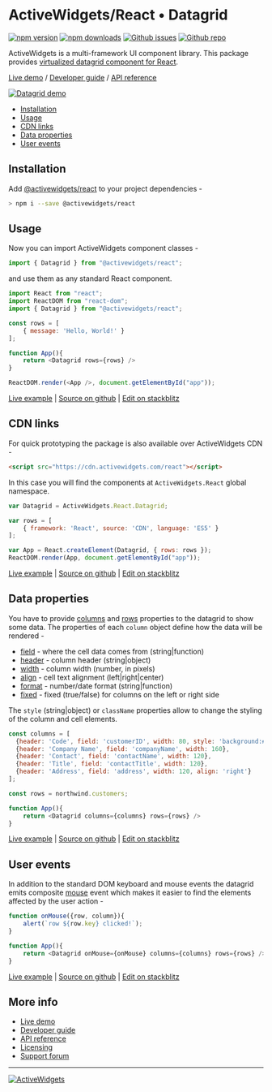 
### 

# ActiveWidgets/React • Datagrid 

[![npm version](https://img.shields.io/npm/v/@activewidgets/react)](https://www.npmjs.com/package/@activewidgets/react "View this project on npm")
[![npm downloads](https://img.shields.io/npm/dm/@activewidgets/react)](https://www.npmjs.com/package/@activewidgets/react "npm package downloads/month")
[![Github issues](https://img.shields.io/github/issues/activewidgets/react)](https://github.com/activewidgets/react/issues "See Github issues")
[![Github repo](https://img.shields.io/github/stars/activewidgets/react?label=GitHub&style=social)](https://github.com/activewidgets/react "Open Github repo")

ActiveWidgets is a multi-framework UI component library. This package provides [virtualized datagrid component for React](https://activewidgets.com/react/data-grid/).

[Live demo](https://react.activewidgets.com) / [Developer guide](https://activewidgets.com/guide/) / [API reference](https://activewidgets.com/api/)

[![Datagrid demo](https://cdn.activewidgets.com/assets/screens/demo.png)](https://react.activewidgets.com)

- [Installation](#installation)
- [Usage](#usage)
- [CDN links](#cdn-links)
- [Data properties](#data-properties)
- [User events](#user-events)

## Installation

Add [@activewidgets/react](https://activewidgets.com/api/packages/react/) to your project dependencies -

```sh
> npm i --save @activewidgets/react
```

## Usage

Now you can import ActiveWidgets component classes -

```js
import { Datagrid } from "@activewidgets/react";
```

and use them as any standard React component.

```js
import React from "react";
import ReactDOM from "react-dom";
import { Datagrid } from "@activewidgets/react";

const rows = [
    { message: 'Hello, World!' }
];

function App(){
    return <Datagrid rows={rows} />
}

ReactDOM.render(<App />, document.getElementById("app"));
```

[Live example](https://react.activewidgets.com/hello-world/) | [Source on github](https://github.com/activewidgets/react/tree/master/examples/hello-world) | [Edit on stackblitz](https://stackblitz.com/github/activewidgets/react/tree/master/examples/hello-world?file=src/index.jsx)

## CDN links

For quick prototyping the package is also available over ActiveWidgets CDN -

```html
<script src="https://cdn.activewidgets.com/react"></script>
```

In this case you will find the components at `ActiveWidgets.React` global namespace.

```js
var Datagrid = ActiveWidgets.React.Datagrid;

var rows = [
    { framework: 'React', source: 'CDN', language: 'ES5' }
];

var App = React.createElement(Datagrid, { rows: rows });
ReactDOM.render(App, document.getElementById("app"));
```

[Live example](https://react.activewidgets.com/examples/local/cdn-es5/) | [Source on github](https://github.com/activewidgets/react/tree/master/examples/cdn-es5) | [Edit on stackblitz](https://stackblitz.com/github/activewidgets/react/tree/master/examples/cdn-es5)

## Data properties

You have to provide [columns](https://activewidgets.com/api/datagrid/columns/) and [rows](https://activewidgets.com/api/datagrid/rows/) properties to the datagrid to show some data. The properties of each `column` object define how the data will be rendered -

- [field](https://activewidgets.com/api/datagrid/columns/#field) - where the cell data comes from (string|function)
- [header](https://activewidgets.com/api/datagrid/columns/#header) - column header (string|object)
- [width](https://activewidgets.com/api/datagrid/columns/#width) - column width (number, in pixels)
- [align](https://activewidgets.com/api/datagrid/columns/#align) - cell text alignment (left|right|center)
- [format](https://activewidgets.com/api/datagrid/columns/#format) - number/date format (string|function)
- [fixed](https://activewidgets.com/api/datagrid/columns/#fixed) - fixed (true/false) for columns on the left or right side

The `style` (string|object) or `className` properties allow to change the styling of the column and cell elements.

```js
const columns = [
  {header: 'Code', field: 'customerID', width: 80, style: 'background:#def', fixed: true},
  {header: 'Company Name', field: 'companyName', width: 160},
  {header: 'Contact', field: 'contactName', width: 120},
  {header: 'Title', field: 'contactTitle', width: 120},
  {header: 'Address', field: 'address', width: 120, align: 'right'}
];

const rows = northwind.customers;

function App(){
    return <Datagrid columns={columns} rows={rows} />
}
```

[Live example](https://react.activewidgets.com/columns/) | [Source on github](https://github.com/activewidgets/react/tree/master/examples/columns) | [Edit on stackblitz](https://stackblitz.com/github/activewidgets/react/tree/master/examples/columns?file=src/index.jsx)


## User events

In addition to the standard DOM keyboard and mouse events the datagrid emits composite 
[mouse](https://activewidgets.com/api/datagrid/mouse-event/) event which makes it easier to find the elements affected by the user action -

```js
function onMouse({row, column}){
    alert(`row ${row.key} clicked!`);
}

function App(){
    return <Datagrid onMouse={onMouse} columns={columns} rows={rows} />
}
```

[Live example](https://react.activewidgets.com/events/) | [Source on github](https://github.com/activewidgets/react/tree/master/examples/events) | [Edit on stackblitz](https://stackblitz.com/github/activewidgets/react/tree/master/examples/events?file=src/index.jsx)

## More info

- [Live demo](https://react.activewidgets.com) 
- [Developer guide](https://activewidgets.com/guide/) 
- [API reference](https://activewidgets.com/api/)
- [Licensing](https://activewidgets.com/licenses/)
- [Support forum](https://activewidgets.com/messages/)


---

[![ActiveWidgets](https://activewidgets.com/include/logo/aw-logo-40.png)](https://activewidgets.com) 
